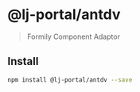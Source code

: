 # @lj-portal/antdv

> Formily Component Adaptor

## Install

```bash
npm install @lj-portal/antdv --save
```
